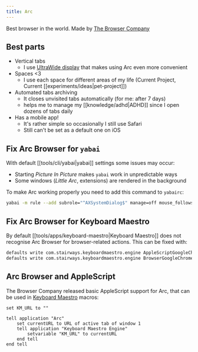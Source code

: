 ```yaml
---
title: Arc
---
```


Best browser in the world. Made by [The Browser Company](https://thebrowser.company/)

## Best parts

- Vertical tabs
  - I use [UltraWide display](/tools/hardware/index.md) that makes using Arc even more convenient
- Spaces <3
  - I use each space for different areas of my life (Current Project, Current [[experiments/ideas|pet-project]])
- Automated tabs archiving
  - It closes unvisited tabs automatically (for me: after 7 days)
  - helps me to manage my [[knowledge/adhd|ADHD]] since I open dozens of tabs daily
- Has a mobile app!
  - It's rather simple so occasionally I still use Safari
  - Still can't be set as a default one on iOS

## Fix Arc Browser for `yabai`

With default [[tools/cli/yabai|yabai]] settings some issues may occur:

- Starting _Picture In Picture_ makes `yabai` work in unpredictable ways
- Some windows (_Little Arc_, extensions) are rendered in the background

To make Arc working properly you need to add this command to `yabairc`:

```sh
yabai -m rule --add subrole="^AXSystemDialog$" manage=off mouse_follows_focus=off
```

## Fix Arc Browser for Keyboard Maestro

By default [[tools/apps/keyboard-maestro|Keyboard Maestro]] does not recognise Arc Browser for browser-related actions. This can be fixed with:

```sh
defaults write com.stairways.keyboardmaestro.engine AppleScriptGoogleChromeBundleID -string "company.thebrowser.Browser"
defaults write com.stairways.keyboardmaestro.engine BrowserGoogleChromeName -string "Arc Browser"
```

## Arc Browser and AppleScript

The Browser Company released basic AppleScript support for Arc, that can be used in [Keyboard Maestro](/tools/apps/keyboard-maestro.md) macros:

```applescript
set KM_URL to ""

tell application "Arc"
	set currentURL to URL of active tab of window 1
	tell application "Keyboard Maestro Engine"
		setvariable "KM_URL" to currentURL
	end tell
end tell
```
